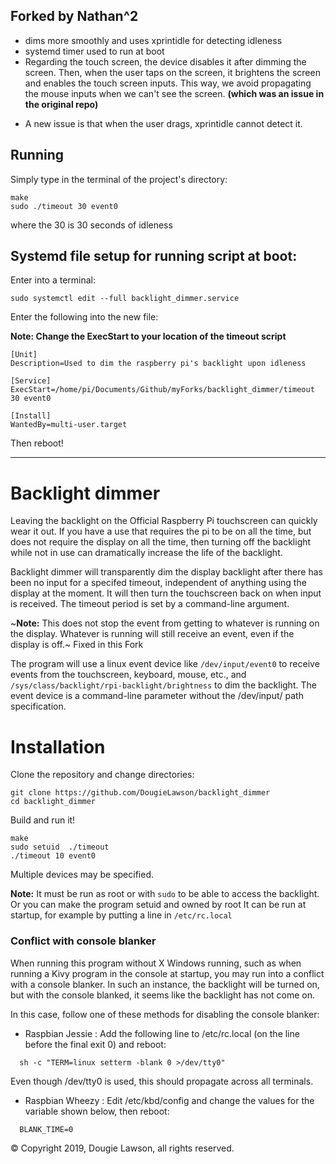 ## Forked by Nathan^2
+ dims more smoothly and uses xprintidle for detecting idleness
+ systemd timer used to run at boot
+ Regarding the touch screen, the device disables it after dimming the screen.  Then, when the user taps on the screen, it brightens the screen and enables the touch screen inputs. This way, we avoid propagating the mouse inputs when we can't see the screen. **(which was an issue in the original repo)**

- A new issue is that when the user drags, xprintidle cannot detect it.

## Running
Simply type in the terminal of the project's directory:
```
make
sudo ./timeout 30 event0
```
where the 30 is 30 seconds of idleness

## Systemd file setup for running script at boot:
Enter into a terminal:
```
sudo systemctl edit --full backlight_dimmer.service
```
Enter the following into the new file:

**Note: Change the ExecStart to your location of the timeout script**
```
[Unit]
Description=Used to dim the raspberry pi's backlight upon idleness

[Service]
ExecStart=/home/pi/Documents/Github/myForks/backlight_dimmer/timeout 30 event0

[Install]
WantedBy=multi-user.target

```
Then reboot!

-----
# Backlight dimmer
Leaving the backlight on the Official Raspberry Pi touchscreen can quickly wear it out.
If you have a use that requires the pi to be on all the time, but does not require the
display on all the time, then turning off the backlight while not in use can dramatically
increase the life of the backlight.

Backlight dimmer will transparently dim the display backlight after there
has been no input for a specifed timeout, independent of anything using the display
at the moment. It will then turn the touchscreen back on when input is received. The
timeout period is set by a command-line argument.

~**Note:** This does not stop the event from getting to whatever is running on the
display. Whatever is running will still receive an event, even if the display
is off.~ Fixed in this Fork

The program will use a linux event device like `/dev/input/event0` to receive events
from the touchscreen, keyboard, mouse, etc., and `/sys/class/backlight/rpi-backlight/brightness`
to dim the backlight. The event device is a command-line parameter without the
/dev/input/ path specification.

# Installation

Clone the repository and change directories:
```
git clone https://github.com/DougieLawson/backlight_dimmer
cd backlight_dimmer
```

Build and run it!
```
make
sudo setuid  ./timeout
./timeout 10 event0
```

Multiple devices may be specified.

**Note:** It must be run as root or with `sudo` to be able to access the backlight. Or you can make the program setuid and owned by root
It can be run at startup, for example by putting a line in
`/etc/rc.local`


### Conflict with console blanker

When running this program without X Windows running, such as when running a Kivy
program in the console at startup, you may run into a conflict with a console
blanker.  In such an instance, the backlight will be turned on, but with the
console blanked, it seems like the backlight has not come on.

In this case, follow one of these methods for disabling the console blanker:
   * Raspbian Jessie :
     Add the following line to /etc/rc.local (on the line before the final exit 0)
     and reboot:
```
  sh -c "TERM=linux setterm -blank 0 >/dev/tty0"
```

   Even though /dev/tty0 is used, this should propagate across all terminals.

   * Raspbian Wheezy :
     Edit /etc/kbd/config and change the values for the variable shown below,
     then reboot:
```
  BLANK_TIME=0
```

&copy; Copyright 2019, Dougie Lawson, all rights reserved.
